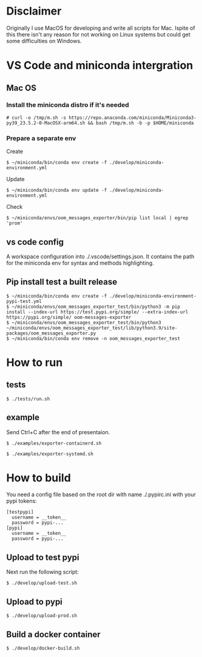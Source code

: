 # Disclaimer
Originally I use MacOS for developing and write all scripts for Mac. Ispite of this there isn't any reason for not working on Linux systems but could get some difficulties on Windows.

# VS Code and miniconda intergration

## Mac OS

### Install the miniconda distro if it's needed 
```
# curl -o /tmp/m.sh -s https://repo.anaconda.com/miniconda/Miniconda3-py39_23.5.2-0-MacOSX-arm64.sh && bash /tmp/m.sh -b -p $HOME/miniconda
```

### Prepare a separate env
Create 
```
$ ~/miniconda/bin/conda env create -f ./develop/miniconda-environment.yml
```

Update
```
$ ~/miniconda/bin/conda env update -f ./develop/miniconda-environment.yml
```

Check
```
$ ~/miniconda/envs/oom_messages_exporter/bin/pip list local | egrep 'prom'
```

## vs code config
A workspace configuration into ./.vscode/settings.json. It contains the path for the miniconda env for syntax and methods highlighting.

## Pip install test a built release
```
$ ~/miniconda/bin/conda env create -f ./develop/miniconda-environment-pypi-test.yml
$ ~/miniconda/envs/oom_messages_exporter_test/bin/python3 -m pip install --index-url https://test.pypi.org/simple/ --extra-index-url https://pypi.org/simple/ oom-messages-exporter
$ ~/miniconda/envs/oom_messages_exporter_test/bin/python3 ~/miniconda/envs/oom_messages_exporter_test/lib/python3.9/site-packages/oom_messages_exporter.py
$ ~/miniconda/bin/conda env remove -n oom_messages_exporter_test
```

# How to run 

## tests
```
$ ./tests/run.sh
```
## example
Send Ctrl+C after the end of presentaion.
```
$ ./examples/exporter-containerd.sh
```
```
$ ./examples/exporter-systemd.sh
```


# How to build
You need a config file based on the root dir with name ./.pypirc.ini with your pypi tokens:
```
[testpypi]
  username = __token__
  password = pypi-...
[pypi]
  username = __token__
  password = pypi-...
```

## Upload to test pypi
Next run the following script:
```
$ ./develop/upload-test.sh
```

## Upload to pypi
```
$ ./develop/upload-prod.sh
```

## Build a docker container
```
$ ./develop/docker-build.sh
```
